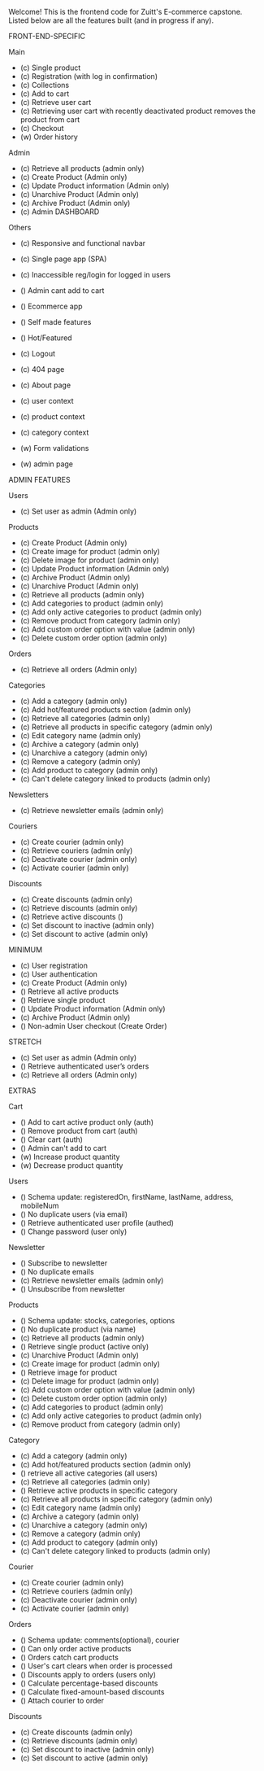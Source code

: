 Welcome! This is the frontend code for Zuitt's E-commerce capstone. Listed below are all the features built (and in progress if any).

FRONT-END-SPECIFIC

Main

- (c) Single product
- (c) Registration (with log in confirmation)
- (c) Collections
- (c) Add to cart
- (c) Retrieve user cart
- (c) Retrieving user cart with recently deactivated product removes the product from cart
- (c) Checkout
- (w) Order history

Admin

- (c) Retrieve all products (admin only)
- (c) Create Product (Admin only)
- (c) Update Product information (Admin only)
- (c) Unarchive Product (Admin only)
- (c) Archive Product (Admin only)
- (c) Admin DASHBOARD

Others

- (c) Responsive and functional navbar
- (c) Single page app (SPA)
- (c) Inaccessible reg/login for logged in users
- () Admin cant add to cart
- () Ecommerce app
- () Self made features

- () Hot/Featured
- (c) Logout
- (c) 404 page
- (c) About page
- (c) user context
- (c) product context
- (c) category context
- (w) Form validations
- (w) admin page

ADMIN FEATURES

Users

- (c) Set user as admin (Admin only)

Products

- (c) Create Product (Admin only)
- (c) Create image for product (admin only)
- (c) Delete image for product (admin only)
- (c) Update Product information (Admin only)
- (c) Archive Product (Admin only)
- (c) Unarchive Product (Admin only)
- (c) Retrieve all products (admin only)
- (c) Add categories to product (admin only)
- (c) Add only active categories to product (admin only)
- (c) Remove product from category (admin only)
- (c) Add custom order option with value (admin only)
- (c) Delete custom order option (admin only)

Orders

- (c) Retrieve all orders (Admin only)

Categories

- (c) Add a category (admin only)
- (c) Add hot/featured products section (admin only)
- (c) Retrieve all categories (admin only)
- (c) Retrieve all products in specific category (admin only)
- (c) Edit category name (admin only)
- (c) Archive a category (admin only)
- (c) Unarchive a category (admin only)
- (c) Remove a category (admin only)
- (c) Add product to category (admin only)
- (c) Can't delete category linked to products (admin only)

Newsletters

- (c) Retrieve newsletter emails (admin only)

Couriers

- (c) Create courier (admin only)
- (c) Retrieve couriers (admin only)
- (c) Deactivate courier (admin only)
- (c) Activate courier (admin only)

Discounts

- (c) Create discounts (admin only)
- (c) Retrieve discounts (admin only)
- (c) Retrieve active discounts ()
- (c) Set discount to inactive (admin only)
- (c) Set discount to active (admin only)

MINIMUM

- (c) User registration
- (c) User authentication
- (c) Create Product (Admin only)
- () Retrieve all active products
- () Retrieve single product
- () Update Product information (Admin only)
- (c) Archive Product (Admin only)
- () Non-admin User checkout (Create Order)

STRETCH

- (c) Set user as admin (Admin only)
- () Retrieve authenticated user’s orders
- (c) Retrieve all orders (Admin only)

EXTRAS

Cart

- () Add to cart active product only (auth)
- () Remove product from cart (auth)
- () Clear cart (auth)
- () Admin can't add to cart
- (w) Increase product quantity
- (w) Decrease product quantity

Users

- () Schema update: registeredOn, firstName, lastName, address, mobileNum
- () No duplicate users (via email)
- () Retrieve authenticated user profile (authed)
- () Change password (user only)

Newsletter

- () Subscribe to newsletter
- () No duplicate emails
- (c) Retrieve newsletter emails (admin only)
- () Unsubscribe from newsletter

Products

- () Schema update: stocks, categories, options
- () No duplicate product (via name)
- (c) Retrieve all products (admin only)
- () Retrieve single product (active only)
- (c) Unarchive Product (Admin only)
- (c) Create image for product (admin only)
- () Retrieve image for product
- (c) Delete image for product (admin only)
- (c) Add custom order option with value (admin only)
- (c) Delete custom order option (admin only)
- (c) Add categories to product (admin only)
- (c) Add only active categories to product (admin only)
- (c) Remove product from category (admin only)

Category

- (c) Add a category (admin only)
- (c) Add hot/featured products section (admin only)
- () retrieve all active categories (all users)
- (c) Retrieve all categories (admin only)
- () Retrieve active products in specific category
- (c) Retrieve all products in specific category (admin only)
- (c) Edit category name (admin only)
- (c) Archive a category (admin only)
- (c) Unarchive a category (admin only)
- (c) Remove a category (admin only)
- (c) Add product to category (admin only)
- (c) Can't delete category linked to products (admin only)

Courier

- (c) Create courier (admin only)
- (c) Retrieve couriers (admin only)
- (c) Deactivate courier (admin only)
- (c) Activate courier (admin only)

Orders

- () Schema update: comments(optional), courier
- () Can only order active products
- () Orders catch cart products
- () User's cart clears when order is processed
- () Discounts apply to orders (users only)
- () Calculate percentage-based discounts
- () Calculate fixed-amount-based discounts
- () Attach courier to order

Discounts

- (c) Create discounts (admin only)
- (c) Retrieve discounts (admin only)
- (c) Set discount to inactive (admin only)
- (c) Set discount to active (admin only)

